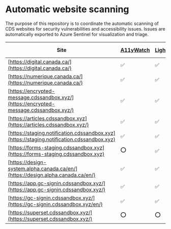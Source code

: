 # Automatic website scanning

The purpose of this repository is to coordinate the automatic scanning of CDS websites for security vulnerabilities and accessibility issues. Issues are automatically exported to Azure Sentinel for visualization and triage.


| Site | [A11yWatch](https://github.com/a11ywatch/github-actions) | [Lighthouse](https://github.com/treosh/lighthouse-ci-action) | [Nuclei](https://github.com/projectdiscovery/nuclei-action) | [OWASP-Zap](https://github.com/zaproxy/action-full-scan) |
|---|---|---|---|---|
|[https://digital.canada.ca/](https://digital.canada.ca/)|✅|✅|✅|⭕️|
|[https://numerique.canada.ca/](https://numerique.canada.ca/)|✅|✅|✅|⭕️|
|[https://encrypted-message.cdssandbox.xyz/](https://encrypted-message.cdssandbox.xyz/)|✅|✅|✅|✅|
|[https://articles.cdssandbox.xyz](https://articles.cdssandbox.xyz/)|✅|✅|✅|⭕️|
|[https://staging.notification.cdssandbox.xyz](https://staging.notification.cdssandbox.xyz)|✅|✅|✅|✅|
|[https://forms-staging.cdssandbox.xyz](https://forms-staging.cdssandbox.xyz)|⭕️|✅|✅|⭕️|
|[https://design-system.alpha.canada.ca/en/](https://design.alpha.canada.ca/en/)|✅|✅|✅|⭕️|
|[https://app.gc-signin.cdssandbox.xyz/](https://app.gc-signin.cdssandbox.xyz/)|✅|✅|✅|✅|
|[https://gc-signin.cdssandbox.xyz/](https://gc-signin.cdssandbox.xyz/en/)|✅|✅|✅|✅|
|[https://superset.cdssandbox.xyz/](https://superset.cdssandbox.xyz/)|⭕️|⭕️|✅|✅|
